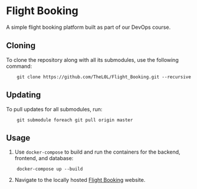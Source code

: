 # Flight Booking
A simple flight booking platform built as part of our DevOps course.

## Cloning
To clone the repository along with all its submodules, use the following command:
```
	git clone https://github.com/TheL0L/Flight_Booking.git --recursive
```

## Updating
To pull updates for all submodules, run:
```
	git submodule foreach git pull origin master
```

## Usage
1. Use `docker-compose` to build and run the containers for the backend, frontend, and database:
```
	docker-compose up --build
```

2. Navigate to the locally hosted [Flight Booking](http://localhost:3000/) website.
